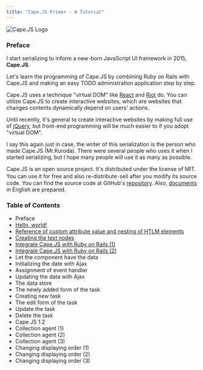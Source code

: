```yaml
---
title: "Cape.JS Primer - A Tutorial"
---
```


![Cape.JS Logo](https://cdn.rawgit.com/oiax/capejs/master/doc/logo/capejs.svg)

### Preface

I start serializing to inform a new-born JavaScript UI framework in 2015, **Cape.JS**.

Let's learn the programming of Cape.JS by combining Ruby on Rails with Cape.JS and making an easy TODO administration application step by step.

Cape.JS uses a technique "virtual DOM" like [React](https://facebook.github.io/react/) and [Riot](https://muut.com/riotjs/) do. You can utilize Cape.JS to create interactive websites, which are websites that changes contents dynamically depend on users' actions.

Until recently, it's general to create interactive websites by making full use of [jQuery](https://jquery.com/), but front-end programming will be much easier to if you adopt "virtual DOM".

I say this again just in case, the writer of this serialization is the person who made Cape.JS (Mr.Kuroda). There were several people who uses it when I started serializing, but I hope many people will use it as many as possible.

Cape.JS is an open source project. It's distributed under the license of MIT. You can use it for free and also re-distribute･sell after you modify its source code. You can find the source code at GitHub's [repository](https://github.com/oiax/capejs). Also, [documents](http://oiax.github.io/capejs/) in English are prepared.

### Table of Contents

* Preface
* [Hello, world!](./01_hello_world)
* [Reference of custom attribute value and nesting of HTLM elements](./02_custom_attributes_and_nested_elements)
* [Creating the text nodes](./03_creating_text_nodes)
* [Integrate Cape.JS with Ruby on Rails (1)](./04_rails_integration1)
* [Integrate Cape.JS with Ruby on Rails (2)](./05_rails_integration2)
* Let the component have the data
* Initializing the date with Ajax
* Assignment of event handler
* Updating the data with Ajax
* The data store
* The newly added form of the task
* Creating new task
* The edit form of the task
* Update the task
* Delete the task
* Cape.JS 1.2
* Collection agent (1)
* Collection agent (2)
* Collection agent (3)
* Changing displaying order (1)
* Changing displaying order (2)
* Changing displaying order (3)
